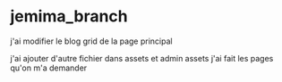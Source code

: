 # jemima_branch


j'ai modifier le blog grid de la page principal

j'ai ajouter d'autre fichier dans assets  et admin assets
j'ai fait les pages qu'on m'a demander 

